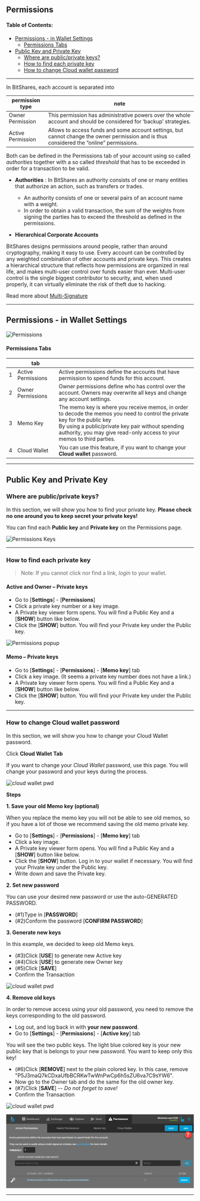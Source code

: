 ## Permissions
#### Table of Contents:

- [Permissions - in Wallet Settings](#permissions---in-wallet-settings)
  - [Permissions Tabs](#permissions-tabs)
- [Public Key and Private Key](#public-key-and-private-key)
  - [Where are public/private keys? ](#where-are-publicprivate-keys)
  - [How to find each private key](#how-to-find-each-private-key)
  - [How to change Cloud wallet password](#how-to-change-cloud-wallet-password)

***
In BitShares, each account is separated into

|   permission type       |  note            |
| ------------------- |---------- |
| Owner Permission    | This permission has administrative powers over the whole account and should be considered for ‘backup’ strategies. |                           
| Active Permission | Allows to access funds and some account settings, but cannot change the owner permission and is thus considered the “online” permissions.|     

Both can be defined in the Permissions tab of your account using so called *authorities* together with a so called *threshold* that has to be exceeded in order for a transaction to be valid.

- **Authorities** : In BitShares an authority consists of one or many entities that authorize an action, such as transfers or trades. 

  - An authority consists of one or several pairs of an account name with a weight.
  - In order to obtain a valid transaction, the sum of the weights from signing the parties has to exceed the threshold as defined in the permissions.

- **Hierarchical Corporate Accounts**

BitShares designs permissions around people, rather than around cryptography, making it easy to use. Every account can be controlled by any weighted combination of other accounts and private keys. This creates a hierarchical structure that reflects how permissions are organized in real life, and makes multi-user control over funds easier than ever. Multi-user control is the single biggest contributor to security, and, when used properly, it can virtually eliminate the risk of theft due to hacking.

Read more about [Multi-Signature](https://github.com/bitshares/dev.bitshares.works/blob/master/core/knowledge_base/multi-signature.md#multi-signature)

***

## Permissions - in Wallet Settings

![Permissions](../../core/imgs/permissions-active2.png)

#### Permissions Tabs

| | tab |     |
|--|----------|----------|
| 1 | Active Permissions | Active permissions define the accounts that have permission to spend funds for this account. |
| 2 | Owner Permissions | Owner permissions define who has control over the account. Owners may overwrite all keys and change any account settings. |
| 3 | Memo Key | The memo key is where you receive memos, in order to decode the memos you need to control the private key for the public key <br/> By using a public/private key pair without spending authority, you may give read-only access to your memos to third parties. |
| 4 | Cloud Wallet | You can use this feature, if you want to change your **Cloud wallet** password.|

*** 
## Public Key and Private Key

### Where are public/private keys?

In this section, we will show you how to find your private key.  **Please check no one around you to keep secret your private keys!**

You can find each **Public key** and **Private key** on the Permissions page.  

![Permissions Keys](../../core/imgs/permissions-active3.png)

***

### How to find each private key

> Note: If you cannot click nor find a link, *login* to your wallet. 

#### Active and Owner – Private keys
- Go to [**Settings**] - [**Permissions**] 
- Click a private key number or a key image. 
- A Private key viewer form opens. You will find a Public Key and a [**SHOW**] button like below.
- Click the [**SHOW**] button. You will find your Private key under the Public key. 

![Permissions popup](../../core/imgs//permissions-active4b.png)

#### Memo – Private keys
- Go to [**Settings**] - [**Permissions**] - [**Memo key**] tab
- Click a key image. (It seems a private key number does not have a link.)
- A Private key viewer form opens. You will find a Public Key and a [**SHOW**] button like below.
- Click the [**SHOW**] button. You will find your Private key under the Public key.  

***

### How to change Cloud wallet password

In this section, we will show you how to change your Cloud Wallet password. 

Click **Cloud Wallet Tab**

If you want to change your *Cloud Wallet* password, use this page. You will change your password and your keys during the process. 

![cloud wallet pwd](../../core/imgs/permissions-cloud2.png)

**Steps**
		
**1. Save your old Memo key (optional)**

When you replace the memo key you will not be able to see old memos, so if you have a lot of those we recommend saving the old memo private key. 

- Go to [**Settings**] - [**Permissions**] - [**Memo key**] tab
- Click a key image. 
- A Private key viewer form opens. You will find a Public Key and a [**SHOW**] button like below.
- Click the [**SHOW**] button. Log in to your wallet if necessary. You will find your Private key under the Public key.  
- Write down and save the Private key.


**2. Set new password**

You can use your desired new password or use the auto-GENERATED PASSWORD.

- (#1)Type in [**PASSWORD**]
- (#2)Conform the password [**CONFIRM PASSWORD**]

**3. Generate new keys**

In this example, we decided to keep old Memo keys.

- (#3)Click [**USE**] to generate new Active key
- (#4)Click [**USE**] to generate new Owner key
- (#5)Click [**SAVE**] 
- Confirm the Transaction 

![cloud wallet pwd ](../core/imgs/permissions-cloud3.png)

**4. Remove old keys**

In order to remove access using your old password, you need to remove the keys corresponding to the old password.  

- Log out, and log back in with **your new password**.
- Go to [**Settings**] - [**Permissions**] - [**Active key**] tab

You will see the two public keys. The light blue colored key is your new public key that is belongs to your new password. You want to keep only this key!

- (#6)Click [**REMOVE**] next to the plain colored key. In this case, remove "P5J3maQ7kCDxaUfbBCRKwTwWnPwCp6h5sZU6va7C9sYW6".
- Now go to the Owner tab and do the same for the old owner key.
- (#7)Click [**SAVE**] -- *Do not forget to save!* 
- Confirm the Transaction

![cloud wallet pwd ](../core/imgs/permissions-removekey1.png)

![cloud wallet pwd](../../../core/imgs/permissions-removekey2.png)


***


